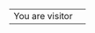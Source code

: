 <table>
  <tr>
    <td>You are visitor</td>
    <td><img src="https://profile-counter.glitch.me/zeczen/count.svg" width="0" alt="" /></td>
  </tr>
</table>

